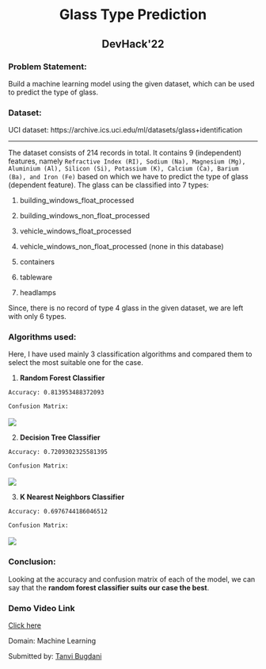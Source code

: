 <h1 align="center"> Glass Type Prediction </h1>
<h2 align="center"> DevHack'22 </h2>
<h3> Problem Statement:</h3>
Build a machine learning model using the given dataset, which can be used to predict the type of glass.

<h3> Dataset:</h3>
UCI dataset: https://archive.ics.uci.edu/ml/datasets/glass+identification

<hr>

The dataset consists of 214 records in total. It contains 9 (independent) features, namely `Refractive Index (RI), Sodium (Na), Magnesium (Mg), Aluminium (Al), Silicon (Si), Potassium (K), Calcium (Ca), Barium (Ba), and Iron (Fe)` based on which we have to predict the type of glass (dependent feature). The glass can be classified into 7 types:  

1. building_windows_float_processed

2. building_windows_non_float_processed

3. vehicle_windows_float_processed

4. vehicle_windows_non_float_processed (none in this database)

5. containers

6. tableware

7. headlamps

Since, there is no record of type 4 glass in the given dataset, we are left with only 6 types.

<h3> Algorithms used: </h3>
Here, I have used mainly 3 classification algorithms and compared them to select the most suitable one for the case.

1. **Random Forest Classifier**

`Accuracy: 0.813953488372093`

`Confusion Matrix:`
<br><br>
<img src = "https://github.com/tanvi355/DevHack22/blob/main/Machine%20learning/Tanvi%20Bugdani/images/rf_cm.png">

2. **Decision Tree Classifier**

`Accuracy: 0.7209302325581395`

`Confusion Matrix:`
<br><br>
<img src = "https://github.com/tanvi355/DevHack22/blob/main/Machine%20learning/Tanvi%20Bugdani/images/dt_cm.png">

3. **K Nearest Neighbors Classifier**

`Accuracy: 0.6976744186046512`

`Confusion Matrix: `
<br><br>
<img src = "https://github.com/tanvi355/DevHack22/blob/main/Machine%20learning/Tanvi%20Bugdani/images/knn_cm.png">

<h3> Conclusion: </h3>

Looking at the accuracy and confusion matrix of each of the model, we can say that the **random forest classifier suits our case the best**.

<h3> Demo Video Link </h3>

[Click here](https://youtu.be/7u4NLCZtUk0)

Domain: Machine Learning

Submitted by: [Tanvi Bugdani](https://github.com/tanvi355)
